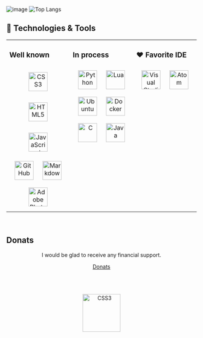 ![image](https://github.com/IKdotShark/IKdotShark/assets/46602606/eda4daf9-879b-4cd8-a7cc-2a9a4a8e6e00)
![Top Langs](https://github-readme-stats.vercel.app/api/top-langs/?username=IKdotShark&layout=donut&exclude_repo=Web-developments&langs_count=8)

## 🔧 Technologies & Tools  
<table><tr><td valign="top" width="33%">

### Well known  
<div align="center">  
<a href="https://www.w3schools.com/css/" target="_blank"><img style="margin: 15px" src="https://cdn.simpleicons.org/css3/#1572B6" alt="CSS3" height="50" /></a> 
<a href="https://en.wikipedia.org/wiki/HTML5" target="_blank"><img style="margin: 15px" src="https://cdn.simpleicons.org/html5/#E34F26" alt="HTML5" height="50" /></a>
<a href="https://www.javascript.com/" target="_blank"><img style="margin: 15px" src="https://cdn.simpleicons.org/javaScript/#F7DF1E" alt="JavaScript" height="50" /></a>
<a href="https://www.GitHub.com/" target="_blank"><img style="margin: 10px" src="https://cdn.simpleicons.org/GitHub/#181717/#A5A5A5" alt="GitHub" height="50" /></a>
<a href="https://www.markdownguide.org" target="_blank"><img style="margin: 10px" src="https://cdn.simpleicons.org/markdown" alt="Markdown" height="50" /></a> 
<a href="https://www.adobe.com/products/photoshop.html" target="_blank"><img style="margin: 10px" src="https://cdn.simpleicons.org/adobephotoshop/#31A8FF" alt="Adobe Photoshop" height="50" /></a> 
</div>
</td><td valign="top" width="33%">

### In process 
<div align="center">  
<a href="https://www.python.org/" target="_blank"><img style="margin: 10px" src="https://cdn.simpleicons.org/python/#3776AB" alt="Python" height="50" /></a> 
<a href="https://www.lua.org" target="_blank"><img style="margin: 10px" src="https://cdn.simpleicons.org/lua/#2C2D72" alt="Lua" height="50" /></a>  
<!--<a href="https://www.linux.org/" target="_blank"><img style="margin: 10px" src="https://profilinator.rishav.dev/skills-assets/linux-original.svg" alt="Linux" height="50" /></a>-->
<a href="https://ubuntu.com" target="_blank"><img style="margin: 10px" src="https://cdn.simpleicons.org/ubuntu/#E95420" alt="Ubuntu" height="50" /></a>
<a href="https://www.docker.com/" target="_blank"><img style="margin: 10px" src="https://profilinator.rishav.dev/skills-assets/docker-original-wordmark.svg" alt="Docker" height="50" /></a>
<a href="https://en.wikipedia.org/wiki/C_(programming_language)" target="_blank"><img style="margin: 10px" src="https://cdn.simpleicons.org/C/#A8B9CC/#181717" alt="C" height="50" /></a>
<a href="https://www.oracle.com/java/" target="_blank"><img style="margin: 10px" src="https://sobesednik.net/Gallery/_data/i/upload/2020/04/10/20200410135941-1215f71c-xx.png" alt="Java" height="50" /></a>
</div>
</td>
<td valign="top" width="33%">

### ❤ Favorite IDE
<div align="center">
<a href="https://code.visualstudio.com" target="_blank"><img style="margin: 10px" src="https://cdn.simpleicons.org/visualstudiocode/#007ACC" alt="Visual Studio" height="50" /></a>
<a href="https://atom-editor.cc" target="_blank"><img style="margin: 10px" src="https://github.com/haideralipunjabi/atom-icons/raw/master/svg/social_medium.svg" alt="Atom" height="50" /></a>
<!--icon atom from: https://github.com/haideralipunjabi/atom-icons -->
</div>
</td>
</tr></table>  
<br/>  

## Donats
<div align="center">
I would be glad to receive any financial support.
  
[Donats](https://www.donationalerts.com/r/1kdotshark)

<a href="https://www.donationalerts.com/r/1kdotshark" target="_blank"> <img style="margin: 50px" src="https://static.donationalerts.ru/uploads/qr/11100081/qr_fae0f3c3828395be3f01c1f5ebf0617f.png" alt="CSS3" height="100" /></a> 
</div>

